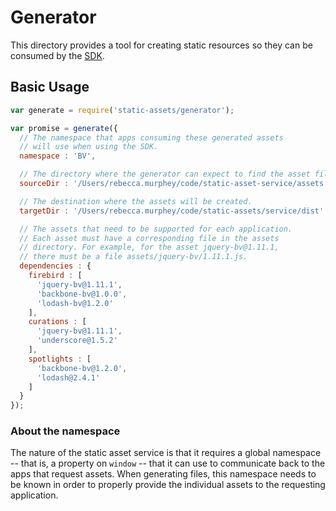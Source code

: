# Generator

This directory provides a tool for creating static resources so they can be consumed by the [SDK](../sdk/README.md).

## Basic Usage

```js
var generate = require('static-assets/generator');

var promise = generate({
  // The namespace that apps consuming these generated assets
  // will use when using the SDK.
  namespace : 'BV',

  // The directory where the generator can expect to find the asset files.
  sourceDir : '/Users/rebecca.murphey/code/static-asset-service/assets',

  // The destination where the assets will be created.
  targetDir : '/Users/rebecca.murphey/code/static-assets/service/dist'

  // The assets that need to be supported for each application.
  // Each asset must have a corresponding file in the assets
  // directory. For example, for the asset jquery-bv@1.11.1,
  // there must be a file assets/jquery-bv/1.11.1.js.
  dependencies : {
    firebird : [
      'jquery-bv@1.11.1',
      'backbone-bv@1.0.0',
      'lodash-bv@1.2.0'
    ],
    curations : [
      'jquery-bv@1.11.1',
      'underscore@1.5.2'
    ],
    spotlights : [
      'backbone-bv@1.2.0',
      'lodash@2.4.1'
    ]
  }
});
```

### About the namespace

The nature of the static asset service is that it requires a global namespace -- that is, a property on `window` -- that it can use to communicate back to the apps that request assets. When generating files, this namespace needs to be known in order to properly provide the individual assets to the requesting application.
